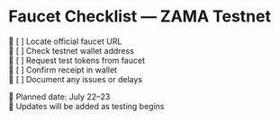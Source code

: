 # Faucet Checklist — ZAMA Testnet

🔹 [ ] Locate official faucet URL  
🔹 [ ] Check testnet wallet address  
🔹 [ ] Request test tokens from faucet  
🔹 [ ] Confirm receipt in wallet  
🔹 [ ] Document any issues or delays  

📆 Planned date: July 22–23  
💬 Updates will be added as testing begins
